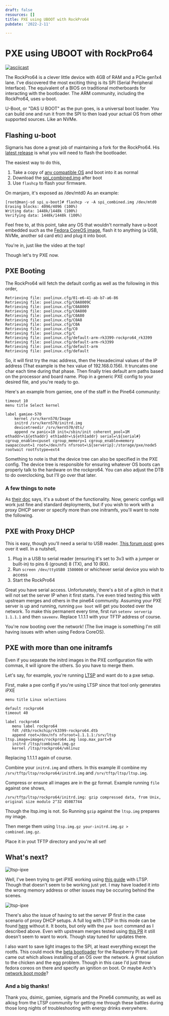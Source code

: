 ```yaml
---
draft: false
resources: []
title: PXE using UBOOT with RockPro64
pubdate: '2022-2-11'

---
```


# PXE using UBOOT with RockPro64 

[![asciicast](https://asciinema.org/a/1CfOJO81IaeLnyjmT3l2RGdVW.svg)](https://asciinema.org/a/1CfOJO81IaeLnyjmT3l2RGdVW)


The RockPro64 is a clever little device with 4GB of RAM and a PCIe gen1x4 lane. I've discovered the most exciting thing is its SPI (Serial Peripheral Interface). The equivalent of a BIOS on traditional motherboards for interacting with the bootloader. The ARM community, including the RockPro64, uses u-boot.

U-Boot, or "DAS U BOOT" as the pun goes, is a universal boot loader. You can build one and run it from the SPI to then load your actual OS from other supported sources. Like an NVMe.

## Flashing u-boot

Sigmaris has done a great job of maintaining a fork for the RockPro64. His [latest release](https://github.com/sigmaris/u-boot/releases/tag/v2021.04-rockpro64-ci) is what you will need to flash the bootloader. 

The easiest way to do this,

1. Take a copy of [any compatible OS](https://wiki.pine64.org/wiki/ROCKPro64_Software_Release) and boot into it as normal
2. Download the [spi_combined.img](https://github.com/sigmaris/u-boot/releases/download/v2021.04-rockpro64-ci/spi_combined.img) after boot
3. Use `flashcp` to flash your firmware.

On manjaro, it's exposed as /dev/mtd0
As an example:
```
[root@manj-sd spi_u-boot]# flashcp -v -A spi_combined.img /dev/mtd0
Erasing blocks: 4096/4096 (100%)
Writing data: 1448k/1448k (100%)
Verifying data: 1448k/1448k (100%)
```

Feel free to, at this point, take any OS that wouldn't normally have u-boot embedded such as the [Fedora CoreOS image](https://builds.coreos.fedoraproject.org/prod/streams/stable/builds/35.20220116.3.0/aarch64/fedora-coreos-35.20220116.3.0-live.aarch64.iso), flash it to anything (a USB, NVMe, another sd card etc) and plug it into boot.

You're in, just like the video at the top!

Though let's try PXE now.

## PXE Booting

The RockPro64 will fetch the default config as well as the following in this order,

```
Retrieving file: pxelinux.cfg/01-e6-41-ab-b7-a6-86
Retrieving file: pxelinux.cfg/C0A8009C
Retrieving file: pxelinux.cfg/C0A8009
Retrieving file: pxelinux.cfg/C0A800
Retrieving file: pxelinux.cfg/C0A80
Retrieving file: pxelinux.cfg/C0A8
Retrieving file: pxelinux.cfg/C0A
Retrieving file: pxelinux.cfg/C0
Retrieving file: pxelinux.cfg/C
Retrieving file: pxelinux.cfg/default-arm-rk3399-rockpro64_rk3399
Retrieving file: pxelinux.cfg/default-arm-rk3399
Retrieving file: pxelinux.cfg/default-arm
Retrieving file: pxelinux.cfg/default
```

So, it will first try the mac address, then the Hexadecimal values of the IP address (That example is the hex value of 192.168.0.156). It truncates one char each time during that phase. Then finally tries default arm paths based on the processor and board name. 
Plop in a generic PXE config to your desired file, and you're ready to go. 

Here's an example from gamiee, one of the staff in the Pine64 community:
```
timeout 10
menu title Select kernel

label gamiee-570
    kernel /srv/kern570/Image
    initrd /srv/kern570/initrd.img
    devicetreedir /srv/kern570/dts/
    append rw panic=10 init=/sbin/init coherent_pool=1M ethaddr=\${ethaddr} eth1addr=\${eth1addr} serial=\${serial#} cgroup_enable=cpuset cgroup_memory=1 cgroup_enable=memory swapaccount=1 root=/dev/nfs nfsroot=\${serverip}:/storage/pxe/node5 rootwait rootfstype=ext4
```

Something to note is that the device tree can also be specified in the PXE config. The device tree is responsible for ensuring whatever OS boots can properly talk to the hardware on the rockpro64. You can also adjust the DTB to do overclocking, but I'll go over that later.

### A few things to note

As [their doc](https://github.com/u-boot/u-boot/blob/master/doc/README.pxe) says, it's a subset of the functionality. Now, generic configs will work just fine and standard deployments, but if you wish to work with a proxy DHCP server or specify more than one initramfs, you'll want to note the following.


## PXE with Proxy DHCP 
This is easy, though you'll need a serial to USB reader. [This forum post](https://forum.pine64.org/showthread.php?tid=6387) goes over it well. In a nutshell,

1. Plug in a USB to serial reader (ensuring it's set to 3v3 with a jumper or built-in) to pins 6 (ground) 8 (TX), and 10 (RX).
2. Run `screen /dev/ttyUSB0 1500000` or whichever serial device you wish to access
3. Start the RockPro64

Great you have serial access. Unfortunately, there's a bit of a glitch in that it will not set the server IP when it first starts. I've even tried testing this with upstream merges and others in the pine64 community. Assuming your PXE server is up and running, running `pxe boot` will get you booted over the network. To make this permanent every time, first run `setenv serverip 1.1.1.1` and then `saveenv`. Replace 1.1.1.1 with your TFTP address of course.

You're now booting over the network! (The live image is something I'm still having issues with when using Fedora CoreOS).

## PXE with more than one initramfs

Even if you separate the initrd images in the PXE configuration file with commas, it will ignore the others. So you have to merge them.

Let's say, for example, you're running [LTSP](https://ltsp.org/) and want do to a pxe setup.

First, make a pxe config if you're using LTSP since that tool only generates iPXE
```
menu title Linux selections

default rockpro64
timeout 40

label rockpro64
   menu label rockpro64
   fdt /dtb/rockchip/rk3399-rockpro64.dtb
   append root=/dev/nfs nfsroot=1.1.1.1:/srv/ltsp ltsp.image=images/rockpro64.img loop.max_part=9
   initrd /ltsp/combined.img.gz
   kernel /ltsp/rockpro64/vmlinuz
```

Replacing 1.1.1.1 again of course.

Combine your `initrd.img` and others. In this example ill combine my `/srv/tftp/ltsp/rockpro64/initrd.img` and `/srv/tftp/ltsp/ltsp.img`.

Compress or ensure all images are in the gz format. Example running `file` against one shows,
```
/srv/tftp/ltsp/rockpro64/initrd.img: gzip compressed data, from Unix, original size modulo 2^32 45087744
```

Though the ltsp.img is not. So Running `gzip` against the `ltsp.img` prepares my image.

Then merge them using `ltsp.img.gz your-initrd.img.gz > combined.img.gz`.

Place it in yout TFTP directory and you're all set! 

## What's next?

![ltsp-ipxe](imgs/ipxe-ltsp.png)

Well, I've been trying to get iPXE working using [this guide](https://u-boot.readthedocs.io/en/v2021.04/uefi/iscsi.html) with LTSP. Though that doesn't seem to be working just yet. I may have loaded it into the wrong memory address or other issues may be occuring behind the scenes.

![ltsp-ipxe](imgs/ipxe-ltsp-fail.png)

There's also the issue of having to set the server IP first in the case scenario of proxy DHCP setups. A full log with LTSP in this mode can be found [here](https://pastebin.com/BqSb87BS) without it. It boots, but only with the `pxe boot` command as I described above. Even with upstream merges tested using [this PR](https://github.com/sigmaris/u-boot/pull/7) it still doesn't seem to want to work. Though stay tuned for updates there.

I also want to save light images to the SPI, at least everything except the rootfs. This could mock the [beta bootloader](https://www.raspberrypi.com/news/network-install-beta-test-your-help-required/) for the Raspberry PI that just came out which allows installing of an OS over the network. A great solution to the chicken and the egg problem. Though in this case I'd just throw fedora coreos on there and specify an ignition on boot. Or maybe Arch's [network boot mode](https://wiki.archlinux.org/title/Netboot)? 

### And a big thanks!
Thank you, dsimic, gamiee, sigmaris and the Pine64 community, as well as alkisg from the LTSP community for getting me through these battles during those long nights of troubleshooting with energy drinks everywhere. 


